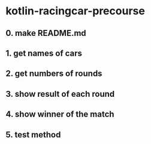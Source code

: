 # kotlin-racingcar-precourse

## 0. make README.md
## 1. get names of cars
## 2. get numbers of rounds
## 3. show result of each round
## 4. show winner of the match
## 5. test method
